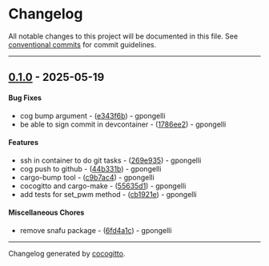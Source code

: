 # Changelog
All notable changes to this project will be documented in this file. See [conventional commits](https://www.conventionalcommits.org/) for commit guidelines.

- - -
## [0.1.0](https://github.com/gpongelli/rpi-temp-fan-pwm/compare/25cc8724171d9a904e79eae88a7a9d844cf9508d..0.1.0) - 2025-05-19
#### Bug Fixes
- cog bump argument - ([e343f6b](https://github.com/gpongelli/rpi-temp-fan-pwm/commit/e343f6bf60248211106bc477b483cd755aa84c6f)) - gpongelli
- be able to sign commit in devcontainer - ([1786ee2](https://github.com/gpongelli/rpi-temp-fan-pwm/commit/1786ee26ae6bdf673f295db6198f750c02968bd6)) - gpongelli
#### Features
- ssh in container to do git tasks - ([269e935](https://github.com/gpongelli/rpi-temp-fan-pwm/commit/269e935112330835634fae209f5146fc94fc4c4d)) - gpongelli
- cog push to github - ([44b331b](https://github.com/gpongelli/rpi-temp-fan-pwm/commit/44b331b7c3c8f2855556976296ab3f2e63edc519)) - gpongelli
- cargo-bump tool - ([c9b7ac4](https://github.com/gpongelli/rpi-temp-fan-pwm/commit/c9b7ac4311a21c03c3302e65a8a0ed61ab58f2cb)) - gpongelli
- cocogitto and cargo-make - ([55635d1](https://github.com/gpongelli/rpi-temp-fan-pwm/commit/55635d1eb54174be147bd83c8613a9001283f1ac)) - gpongelli
- add tests for set_pwm method - ([cb1921e](https://github.com/gpongelli/rpi-temp-fan-pwm/commit/cb1921eaff201a9d5e0422d35b92050b5be3a375)) - gpongelli
#### Miscellaneous Chores
- remove snafu package - ([6fd4a1c](https://github.com/gpongelli/rpi-temp-fan-pwm/commit/6fd4a1c0050c25d5da28a5b31853eecb76366e26)) - gpongelli

- - -

Changelog generated by [cocogitto](https://github.com/cocogitto/cocogitto).
